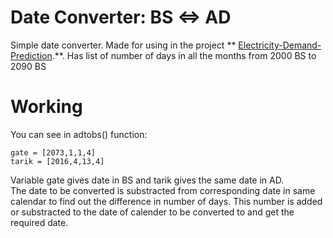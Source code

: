 # Date Converter: BS <=> AD
Simple date converter. Made for using in the project ** [Electricity-Demand-Prediction](https://github.com/Ishan5hrestha/Electricity-Demand-Prediction).**.
Has list of number of days in all the months from 2000 BS to 2090 BS  
# Working
You can see in adtobs() function:  
```
gate = [2073,1,1,4]
tarik = [2016,4,13,4]
```
Variable gate gives date in BS and tarik gives the same date in AD.  
The date to be converted is substracted from corresponding date in same calendar to find out the difference in number of days.
This number is added or substracted to the date of calender to be converted to and get the required date.
